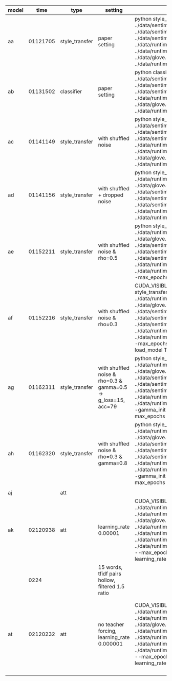 
| model | time | type | setting | command |
|---|---| ---|---|---|
| aa | 01121705 | style_transfer | paper setting | python style_transfer.py --train ../data/sentiment.train --dev ../data/sentiment.dev --test ../data/sentiment.test --output ../data/runtime/01091053 --vocab ../data/runtime/vocab.txt --embedding ../data/glove.6B.100d.pruned.txt --model ../data/runtime/models/01091053.model |
| ab | 01131502 | classifier | paper setting | python classifier.py --train ../data/sentiment.train --dev ../data/sentiment.dev --test ../data/sentiment.test --vocab ../data/runtime/vocab.txt --embedding ../data/glove.6B.100d.pruned.txt --model ../data/runtime/models/clf_real.model |
| ac | 01141149 | style_transfer | with shuffled noise | python style_transfer.py --train ../data/sentiment.train --dev ../data/sentiment.dev --test ../data/sentiment.test --output ../data/runtime/ac/01141149 --vocab ../data/runtime/vocab.txt --embedding ../data/glove.6B.100d.pruned.txt --model ../data/runtime/ac/01141149.model |
| ad | 01141156 | style_transfer | with shuffled + dropped noise | python style_transfer.py  --vocab ../data/runtime/vocab.txt --embedding ../data/glove.6B.100d.pruned.txt --train ../data/sentiment.train --dev ../data/sentiment.dev --test ../data/sentiment.test --output ../data/runtime/ad/01141156 --model ../data/runtime/ad/01141156.model |
| ae | 01152211 | style_transfer | with shuffled noise & rho=0.5 | python style_transfer.py  --vocab ../data/runtime/vocab.txt --embedding ../data/glove.6B.100d.pruned.txt --train ../data/sentiment.train --dev ../data/sentiment.dev --test ../data/sentiment.test --output ../data/runtime/ae/01152211 --model ../data/runtime/ae/01152211.model --rho 0.5 --max_epochs 40 |
| af | 01152216 | style_transfer | with shuffled noise & rho=0.3 | CUDA_VISIBLE_DEVICES=0 python style_transfer.py  --vocab ../data/runtime/vocab.txt --embedding ../data/glove.6B.100d.pruned.txt --train ../data/sentiment.train --dev ../data/sentiment.dev --test ../data/sentiment.test --output ../data/runtime/af/01152216 --model ../data/runtime/af/01152216.model --rho 0.3 --max_epochs 40 --gamma_init 0.001 --load_model True |
| ag | 01162311 | style_transfer | with shuffled noise & rho=0.3 & gamma=0.5 -> g_loss=15, acc=79 | python style_transfer.py  --vocab ../data/runtime/vocab.txt --embedding ../data/glove.6B.100d.pruned.txt --train ../data/sentiment.train --dev ../data/sentiment.dev --test ../data/sentiment.test --output ../data/runtime/ag/01162311 --model ../data/runtime/ag/01162311.model --rho 0.3 --gamma_init 0.5 --gamma_decay 0.2 --max_epochs 400 |
| ah | 01162320 | style_transfer | with shuffled noise & rho=0.3 & gamma=0.8 | python style_transfer.py  --vocab ../data/runtime/vocab.txt --embedding ../data/glove.6B.100d.pruned.txt --train ../data/sentiment.train --dev ../data/sentiment.dev --test ../data/sentiment.test --output ../data/runtime/ah/01162320 --model ../data/runtime/ah/01162320.model --rho 0.3 --gamma_init 0.8 --gamma_decay 0.3 --max_epochs 400 |
|  |  |  |  |  |
| aj |  | att |  |  |
| ak | 02120938 | att | learning_rate 0.00001 | CUDA_VISIBLE_DEVICES=1 python att.py --train ../data/runtime/ti2/pos2neg/train --vocab ../data/runtime/vocab.txt --embedding ../data/glove.6B.100d.pruned.txt --dev ../data/runtime/ti2/pos2neg/dev --test ../data/runtime/ti2/pos2neg/test --output ../data/runtime/ak/02120938 --model ../data/runtime/at/02090154checkp.ep49.pth.tar --max_epochs 500 --batch_size 1024 --learning_rate 0.00001 |
|  | 0224 |  | 15 words, tfidf pairs hollow, filtered 1.5 ratio |  |
|  |  |  |  |  |
|  |  |  |  |  |
| at | 02120232 | att | no teacher forcing, learning_rate 0.000001 | CUDA_VISIBLE_DEVICES=2 python att.py --train ../data/runtime/ti2/pos2neg/train --vocab ../data/runtime/vocab.txt --embedding ../data/glove.6B.100d.pruned.txt --dev ../data/runtime/ti2/pos2neg/dev --test ../data/runtime/ti2/pos2neg/test --output ../data/runtime/at/02120232 --model ../data/runtime/at/02090154checkp.ep49.pth.tar --max_epochs 500 --batch_size 1024 --learning_rate 0.000001 |
|  |  |  |  |  |
|  |  |  |  |  |
|  |  |  |  |  |
|  |  |  |  |  |
